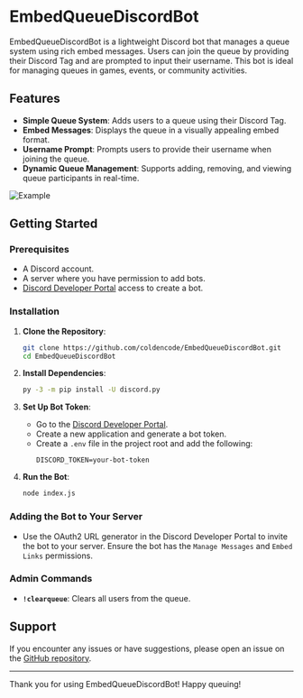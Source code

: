 # EmbedQueueDiscordBot

EmbedQueueDiscordBot is a lightweight Discord bot that manages a queue system using rich embed messages. Users can join the queue by providing their Discord Tag and are prompted to input their username. This bot is ideal for managing queues in games, events, or community activities.

## Features
- **Simple Queue System**: Adds users to a queue using their Discord Tag.
- **Embed Messages**: Displays the queue in a visually appealing embed format.
- **Username Prompt**: Prompts users to provide their username when joining the queue.
- **Dynamic Queue Management**: Supports adding, removing, and viewing queue participants in real-time.

![Example](https://i.imgur.com/g9DXiAe.png)
## Getting Started

### Prerequisites
- A Discord account.
- A server where you have permission to add bots.
- [Discord Developer Portal](https://discord.com/developers/applications) access to create a bot.

### Installation

1. **Clone the Repository**:
   ```bash
   git clone https://github.com/coldencode/EmbedQueueDiscordBot.git
   cd EmbedQueueDiscordBot
   ```

2. **Install Dependencies**:
   ```bash
   py -3 -m pip install -U discord.py
   ```

3. **Set Up Bot Token**:
   - Go to the [Discord Developer Portal](https://discord.com/developers/applications).
   - Create a new application and generate a bot token.
   - Create a `.env` file in the project root and add the following:
     ```env
     DISCORD_TOKEN=your-bot-token
     ```

4. **Run the Bot**:
   ```bash
   node index.js
   ```

### Adding the Bot to Your Server
- Use the OAuth2 URL generator in the Discord Developer Portal to invite the bot to your server. Ensure the bot has the `Manage Messages` and `Embed Links` permissions.

### Admin Commands
- **`!clearqueue`**: Clears all users from the queue.


## Support
If you encounter any issues or have suggestions, please open an issue on the [GitHub repository](https://github.com/coldencode/EmbedQueueDiscordBot).

---
Thank you for using EmbedQueueDiscordBot! Happy queuing!


